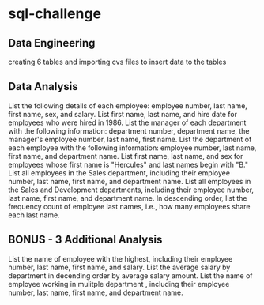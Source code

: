 # sql-challenge

## Data Engineering
creating 6 tables and importing cvs files to insert data to the tables


## Data Analysis

List the following details of each employee: employee number, last name, first name, sex, and salary.
List first name, last name, and hire date for employees who were hired in 1986.
List the manager of each department with the following information: department number, department name, the manager's employee number, last name, first name.
List the department of each employee with the following information: employee number, last name, first name, and department name.
List first name, last name, and sex for employees whose first name is "Hercules" and last names begin with "B."
List all employees in the Sales department, including their employee number, last name, first name, and department name.
List all employees in the Sales and Development departments, including their employee number, last name, first name, and department name.
In descending order, list the frequency count of employee last names, i.e., how many employees share each last name.

## BONUS - 3 Additional Analysis

List the name of employee with the highest, including their employee number, last name, first name, and salary.
List the average salary by department in decending order by average salary amount.
List the name of employee working in mulitple department , including their employee number, last name, first name, and department name.
